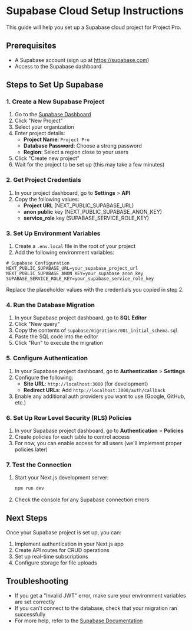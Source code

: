 # Supabase Cloud Setup Instructions

This guide will help you set up a Supabase cloud project for Project Pro.

## Prerequisites

- A Supabase account (sign up at https://supabase.com)
- Access to the Supabase dashboard

## Steps to Set Up Supabase

### 1. Create a New Supabase Project

1. Go to the [Supabase Dashboard](https://supabase.com/dashboard)
2. Click "New Project"
3. Select your organization
4. Enter project details:
   - **Project Name**: `Project Pro`
   - **Database Password**: Choose a strong password
   - **Region**: Select a region close to your users
5. Click "Create new project"
6. Wait for the project to be set up (this may take a few minutes)

### 2. Get Project Credentials

1. In your project dashboard, go to **Settings** > **API**
2. Copy the following values:
   - **Project URL** (NEXT_PUBLIC_SUPABASE_URL)
   - **anon public** key (NEXT_PUBLIC_SUPABASE_ANON_KEY)
   - **service_role** key (SUPABASE_SERVICE_ROLE_KEY)

### 3. Set Up Environment Variables

1. Create a `.env.local` file in the root of your project
2. Add the following environment variables:

```env
# Supabase Configuration
NEXT_PUBLIC_SUPABASE_URL=your_supabase_project_url
NEXT_PUBLIC_SUPABASE_ANON_KEY=your_supabase_anon_key
SUPABASE_SERVICE_ROLE_KEY=your_supabase_service_role_key
```

Replace the placeholder values with the credentials you copied in step 2.

### 4. Run the Database Migration

1. In your Supabase project dashboard, go to **SQL Editor**
2. Click "New query"
3. Copy the contents of `supabase/migrations/001_initial_schema.sql`
4. Paste the SQL code into the editor
5. Click "Run" to execute the migration

### 5. Configure Authentication

1. In your Supabase project dashboard, go to **Authentication** > **Settings**
2. Configure the following:
   - **Site URL**: `http://localhost:3000` (for development)
   - **Redirect URLs**: Add `http://localhost:3000/auth/callback`
3. Enable any additional auth providers you want to use (Google, GitHub, etc.)

### 6. Set Up Row Level Security (RLS) Policies

1. In your Supabase project dashboard, go to **Authentication** > **Policies**
2. Create policies for each table to control access
3. For now, you can enable access for all users (we'll implement proper policies later)

### 7. Test the Connection

1. Start your Next.js development server:
   ```bash
   npm run dev
   ```

2. Check the console for any Supabase connection errors

## Next Steps

Once your Supabase project is set up, you can:

1. Implement authentication in your Next.js app
2. Create API routes for CRUD operations
3. Set up real-time subscriptions
4. Configure storage for file uploads

## Troubleshooting

- If you get a "Invalid JWT" error, make sure your environment variables are set correctly
- If you can't connect to the database, check that your migration ran successfully
- For more help, refer to the [Supabase Documentation](https://supabase.com/docs)